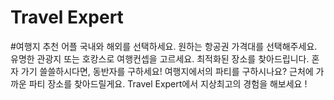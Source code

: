 # Travel Expert
#여행지 추천 어플
국내와 해외를 선택하세요.
원하는 항공권 가격대를 선택해주세요.
유명한 관광지 또는 호캉스로 여행컨셉을 고르세요.
최적화된 장소를 찾아드립니다.
혼자 가기 쓸쓸하시다면, 동반자를 구하세요! 
여행지에서의 파티를 구하시나요?
근처에 가까운 파티 장소를 찾아드릴게요. 
Travel Expert에서 지상최고의 경험을 해보세요 ! 
